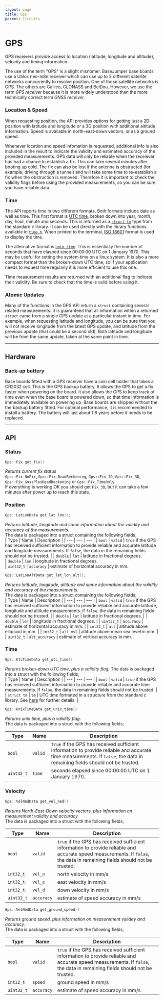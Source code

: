 ```yaml
---
layout: page
title: Gps
parent: Circuits
---
```


# GPS
GPS receivers provide access to location (latitude, longitude and altitude), velocity and timing information. 

The use of the term "GPS" is a slight misnomer. BaseJumper base boards use a Ublox neo-m8n receiver which can use up to 3 different satellite networks concurrently to resolve position. One of those satellite networks is GPS. The others are Galileo, GLONASS and BeiDou. However, we use the term *GPS receiver* because it is more widely understood than the more technically correct term *GNSS receiver*.

### Location & Speed
When requesting position, the API provides options for getting just a 2D position with latitude and longitude or a 3D position with additional altitude information. Speed is available in north-east-down vectors, or as a ground speed. 

Whenever location and speed infomation is requested, additional info is also included in the result to indicate the validity and estimated accuracy of the provided measurements. GPS data will only be reliable when the receiever has had a chance to establish a fix. This can take several minutes after booting up cold. The fix can also be lost if the antenna is obstructed (for example, driving through a tunnel) and will take some time to re-establish a fix when the obstruction is removed. Therefore it is important to check the validity flags before using the provided measurements, so you can be sure you have reliable data.

### Time
The API reports time in two different formats. Both formats include date as well as time. This first format is [UTC time](https://en.wikipedia.org/wiki/Coordinated_Universal_Time), broken down into year, month, day, hour, minute and seconds. This is returned as a [`struct tm`](http://www.cplusplus.com/reference/ctime/tm/) type from the standard c library. It can be used directly with the library functions available in [`time.h`](http://www.cplusplus.com/reference/ctime/). When printed to the terminal, [ISO 18601](https://en.wikipedia.org/wiki/ISO_8601) format is used to display the time.

The alternative format is [`unix time`](https://en.wikipedia.org/wiki/Unix_time). This is essentially the number of seconds that have elasped since 00:00:00 UTC on 1 January 1970. This may be useful for setting the system time on a linux system. It is also a more compact format than the broken-down UTC time, so if your application needs to request time regularly it is more efficient to use this one.

Time measurement results are returned with an additional flag to indicate their validity. Be sure to check that the time is valid before using it. 

### Atomic Updates
Many of the functions in the GPS API return a `struct` containing several related measurements. It is guaranteed that all information within a returned `struct` came from a single GPS update at a particular instant in time. For example, when requesting latitude and longitude, you can be sure that you will not receive longitude from the latest GPS update, and latitude from the previous update (that could be a second old). Both latitude and longitude will be from the same update, taken at the same point in time.

---

## Hardware

### Back-up battery
Base boards fitted with a GPS receiver have a coin cell holder that takes a CR2032 cell. This is the GPS backup battery. It allows the GPS to get a fix faster when powering on the board. It also allows the GPS to keep track of time even when the base board is powered down, so that time information is immediately available on powering up. Base boards are shipped without the the backup battery fitted. For optimal performance, it is recommended to install a battery. The battery will last about 1.8 years before it needs to be replaced. 

---

## API

### Status

``` cpp
Gps::Fix get_fix()
```
*Returns current fix status*  
`Gps::Fix_NoFix`, `Gps::Fix_DeadReckoning`, `Gps::Fix_2D`, `Gps::Fix_3D`, `Gps::Fix_GnssPlusDeadReckoning` or `Gps::Fix_TimeOnly`.  
If everything is working OK you should get `Fix_3D`, but it can take a few minutes after power up to reach this state.

### Position

``` cpp
Gps::LatLonData get_lat_lon();
```
*Returns latitude, longitude and some information about the validity and accuracy of the measurements.*   
The data is packaged into a struct containing the following fields;  
| Type | Name | Description |
| --- | --- | --- |
| `bool` | `valid` | `true` if the GPS has received sufficient information to provide reliable and accurate latitude and longitude measurements. If `false`, the data in the remaining fields should not be trusted. |
| `double` | `lat` | latitude in fractional degrees.  
| `double` | `lon` | longitude in fractional degrees.  
| `uint32_t` | `accuracy` | estimate of horizontal accuracy in mm.  

``` cpp
Gps::LatLonAltData get_lat_lon_alt();
```
*Returns latitude, longitude, altitude and some information about the validity and accuracy of the measurements.*   
The data is packaged into a struct containing the following fields;  
| Type | Name | Description |
| --- | --- | --- |
| `bool` | `valid` | `true` if the GPS has received sufficient information to provide reliable and accurate latitude, longitude and altitude measurements. If `false`, the data in remaining fields should not be trusted. |
| `double` | `lat` | latitude in fractional degrees. |
| `double` | `lon` | longitude in fractional degrees. |
| `uint32_t` | `accuracy` | estimate of horizontal accuracy in mm. |
| `int32_t` | `alt` | altitude above ellipsoid in mm. |
| `int32_t` | `alt_msl` | altitude above mean sea level in mm. |
| `uint32_t` | `alt_accuracy` | estimate of vertical accuracy in mm. |

### Time

``` cpp
Gps::UtcTimeData get_utc_time()
```
*Returns broken-down UTC time, plus a validity flag.*
The data is packaged into a struct with the following fields;  
| Type | Name | Description |
| --- | --- | --- |
| `bool` | `valid` | `true` if the GPS has received sufficient information to provide reliable and accurate time measurements. If `false`, the data in remaining fields should not be trusted. |
| `struct tm` | `tm` | UTC time formated in a structure from the standard c library. See [here](http://www.cplusplus.com/reference/ctime/tm/) for further details. |

``` cpp
Gps::UnixTimeData get_unix_time()
```
*Returns unix time, plus a validity flag.*  
The data is packaged into a struct with the following fields;  

| Type | Name | Description |
| --- | --- | --- |
| `bool` | `valid` | `true` if the GPS has received sufficient information to provide reliable and accurate time measurements. If `false`, the data in remaining fields should not be trusted. |
| `uint32_t` | `time` | seconds elapsed since 00:00:00 UTC on 1 January 1970. |

### Velocity

``` cpp
Gps::VelNedData get_vel_ned()
```
*Returns North-East-Down velocity vectors, plus information on measurement validity and accuracy.*  
The data is packaged into a struct with the following fields;  

| Type | Name | Description |
| --- | --- | --- |
| `bool` | `valid` | `true` if the GPS has received sufficient information to provide reliable and accurate speed measurements. If `false`, the data in remaining fields should not be trusted. |
| `int32_t` | `vel_n` | north velocity in mm/s |
| `int32_t` | `vel_e` | east velocity in mm/s |
| `int32_t` | `vel_d` | down velocity in mm/s |
| `uint32_t` | `accuracy` | estimate of speed accuracy in mm/s |

``` cpp
Gps::VelNedData get_ground_speed()
```
*Returns ground speed, plus information on measurement validity and accuracy.*  
The data is packaged into a struct with the following fields;  

| Type | Name | Description |
| --- | --- | --- |
| `bool` | `valid` | `true` if the GPS has received sufficient information to provide reliable and accurate speed measurements. If `false`, the data in remaining fields should not be trusted. |
| `int32_t` | `speed` | ground speed in mm/s |
| `uint32_t` | `accuracy` | estimate of speed accuracy in mm/s |